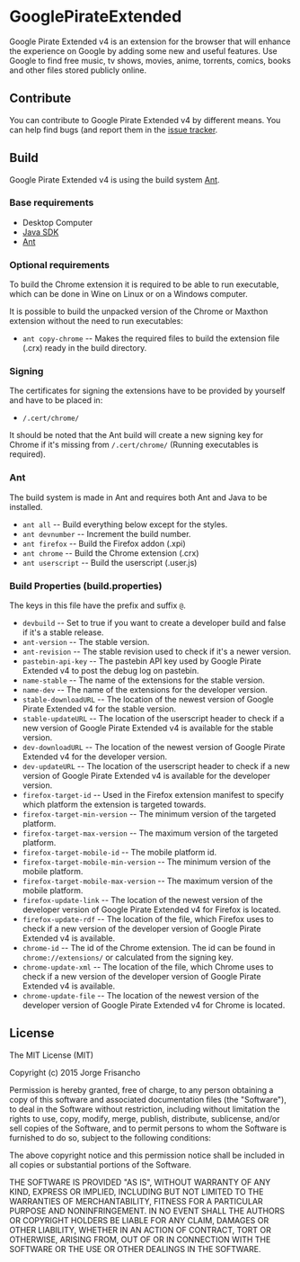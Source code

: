 # GooglePirateExtended
Google Pirate Extended v4 is an extension for the browser that will enhance the experience on Google by adding some new and useful features.
Use Google to find free music, tv shows, movies, anime, torrents, comics, books and other files stored publicly online.

## Contribute
You can contribute to Google Pirate Extended v4 by different means. You can help find bugs (and report them in the [issue tracker](https://github.com/teocci/GooglePirateExtended/issues).

## Build
Google Pirate Extended v4 is using the build system [Ant](http://ant.apache.org/).

### Base requirements
 * Desktop Computer
 * [Java SDK](http://www.oracle.com/technetwork/java/javase/downloads/index.html)
 * [Ant](http://ant.apache.org/)

### Optional requirements
To build the Chrome extension it is required to be able to run executable, which can be done in Wine on Linux or on a Windows computer.

It is possible to build the unpacked version of the Chrome or Maxthon extension without the need to run executables:
 * `ant copy-chrome` -- Makes the required files to build the extension file (.crx) ready in the build directory.

### Signing
The certificates for signing the extensions have to be provided by yourself and have to be placed in:
 * `/.cert/chrome/`
 
It should be noted that the Ant build will create a new signing key for Chrome if it's missing from `/.cert/chrome/` (Running executables is required).
 
### Ant
The build system is made in Ant and requires both Ant and Java to be installed.

 * `ant all` -- Build everything below except for the styles.
 * `ant devnumber` -- Increment the build number.
 * `ant firefox` -- Build the Firefox addon (.xpi)
 * `ant chrome` -- Build the Chrome extension (.crx)
 * `ant userscript` -- Build the userscript (.user.js)

### Build Properties (build.properties)
The keys in this file have the prefix and suffix `@`.

 * `devbuild` -- Set to true if you want to create a developer build and false if it's a stable release.
 * `ant-version` -- The stable version.
 * `ant-revision` -- The stable revision used to check if it's a newer version.
 * `pastebin-api-key` -- The pastebin API key used by Google Pirate Extended v4 to post the debug log on pastebin.
 * `name-stable` -- The name of the extensions for the stable version.
 * `name-dev` -- The name of the extensions for the developer version.
 * `stable-downloadURL` -- The location of the newest version of Google Pirate Extended v4 for the stable version.
 * `stable-updateURL` -- The location of the userscript header to check if a new version of Google Pirate Extended v4 is available for the stable version.
 * `dev-downloadURL` -- The location of the newest version of Google Pirate Extended v4 for the developer version.
 * `dev-updateURL` -- The location of the userscript header to check if a new version of Google Pirate Extended v4 is available for the developer version.
 * `firefox-target-id` -- Used in the Firefox extension manifest to specify which platform the extension is targeted towards.
 * `firefox-target-min-version` -- The minimum version of the targeted platform.
 * `firefox-target-max-version` -- The maximum version of the targeted platform.
 * `firefox-target-mobile-id` -- The mobile platform id.
 * `firefox-target-mobile-min-version` -- The minimum version of the mobile platform.
 * `firefox-target-mobile-max-version` -- The maximum version of the mobile platform.
 * `firefox-update-link` -- The location of the newest version of the developer version of Google Pirate Extended v4 for Firefox is located.
 * `firefox-update-rdf` -- The location of the file, which Firefox uses to check if a new version of the developer version of Google Pirate Extended v4 is available.
 * `chrome-id` -- The id of the Chrome extension. The id can be found in `chrome://extensions/` or calculated from the signing key.
 * `chrome-update-xml` -- The location of the file, which Chrome uses to check if a new version of the developer version of Google Pirate Extended v4 is available.
 * `chrome-update-file` -- The location of the newest version of the developer version of Google Pirate Extended v4 for Chrome is located.

## License
The MIT License (MIT)

Copyright (c) 2015 Jorge Frisancho

Permission is hereby granted, free of charge, to any person obtaining a copy of
this software and associated documentation files (the "Software"), to deal in
the Software without restriction, including without limitation the rights to
use, copy, modify, merge, publish, distribute, sublicense, and/or sell copies of
the Software, and to permit persons to whom the Software is furnished to do so,
subject to the following conditions:

The above copyright notice and this permission notice shall be included in all
copies or substantial portions of the Software.

THE SOFTWARE IS PROVIDED "AS IS", WITHOUT WARRANTY OF ANY KIND, EXPRESS OR
IMPLIED, INCLUDING BUT NOT LIMITED TO THE WARRANTIES OF MERCHANTABILITY, FITNESS
FOR A PARTICULAR PURPOSE AND NONINFRINGEMENT. IN NO EVENT SHALL THE AUTHORS OR
COPYRIGHT HOLDERS BE LIABLE FOR ANY CLAIM, DAMAGES OR OTHER LIABILITY, WHETHER
IN AN ACTION OF CONTRACT, TORT OR OTHERWISE, ARISING FROM, OUT OF OR IN
CONNECTION WITH THE SOFTWARE OR THE USE OR OTHER DEALINGS IN THE SOFTWARE.
